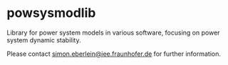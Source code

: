 # powsysmodlib

Library for power system models in various software, focusing on power system dynamic stability.

Please contact simon.eberlein@iee.fraunhofer.de for further information.